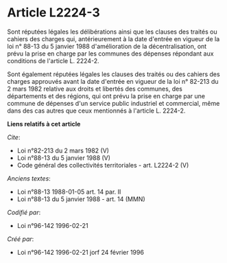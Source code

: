 # Article L2224-3

Sont réputées légales les délibérations ainsi que les clauses des traités ou cahiers des charges qui, antérieurement à la
date d'entrée en vigueur de la loi n° 88-13 du 5 janvier 1988 d'amélioration de la décentralisation, ont prévu la prise en
charge par les communes des dépenses répondant aux conditions de l'article L. 2224-2. 

Sont également réputées légales les clauses des traités ou des cahiers des charges approuvés avant la date d'entrée en
vigueur de la loi n° 82-213 du 2 mars 1982 relative aux droits et libertés des communes, des départements et des régions, qui
ont prévu la prise en charge par une commune de dépenses d'un service public industriel et commercial, même dans des cas
autres que ceux mentionnés à l'article L. 2224-2.

**Liens relatifs à cet article**

_Cite_:

  - Loi n°82-213 du 2 mars 1982 (V)
  - Loi n°88-13 du 5 janvier 1988 (V)
  - Code général des collectivités territoriales - art. L2224-2 (V)

_Anciens textes_:

  - Loi n°88-13 1988-01-05 art. 14 par. II
  - Loi n°88-13 du 5 janvier 1988 - art. 14 (MMN)

_Codifié par_:

  - Loi n°96-142 1996-02-21

_Créé par_:

  - Loi n°96-142 1996-02-21 jorf 24 février 1996
